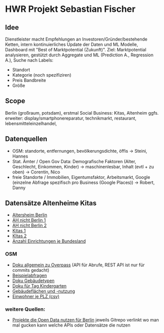 # HWR Projekt Sebastian Fischer

## Idee

Dienstleister macht Empfehlungen an Investoren/Gründer/bestehende Ketten, intern kontinuierliches Update der Daten und ML Modelle, Dashboard mit "Best of Marktpotential (Zukunft)". Ziel: Marktpotential analysieren, gestützt durch Aggregate und ML (Prediction A., Regression A.), Suche nach Labels:
- Standort
- Kategorie (noch spezifiziren)
- Preis Bandbreite
- Größe

## Scope
Berlin (großraum, potsdam), erstmal Social Business: Kitas, Altenheim
ggfs. erweiter: display/smartphonereparatur, technikmarkt, restaurant, lebensmitteleinzelhandel, 

## Datenquellen
- OSM: standorte, entfernungen, bevölkerungsdichte, öffis -> Steini, Hannes
- Stat. Ämter / Open Gov Data: Demografische Faktoren (Alter, Geschlecht, Einkommen, Kinder) -> maschinenlesbar, Inhalt (evtl + zu oben) -> Corentin, Nico
- freie Standorte / Immobilien, Eigentumsfaktor, Arbeitsmarkt, Google (einzelne Abfrage spezifisch pro Business (Google Places)) -> Robert, Danny  

## Datensätze Altenheime Kitas
- [Altersheim Berlin](https://www.statistik-berlin-brandenburg.de/pflege)
- [AH nicht Berlin 1](https://www.govdata.de/web/guest/suchen/-/details/betreutes-wohnen-fur-altere-menschen2f51d)
- [AH nicht Berlin 2](https://www.govdata.de/web/guest/suchen/-/details/wohnen-fur-altere-menschen-in-einrichtungencec11)
- [Kitas 1](https://www.govdata.de/web/guest/suchen/-/details/kitas-in-berlin)
- [KItas 2](https://www.statistik-berlin-brandenburg.de/kinder-und-jugendhilfe)
- [Anzahl Einrichtungen je Bundesland](https://www.govdata.de/web/guest/suchen/-/details/einrichtungen-der-kinder-und-jugendhilfe-bundeslanderstichtag-art-der-einrichtung)

### OSM
- [Doku allgemein zu Overpass](https://wiki.openstreetmap.org/wiki/Overpass_API/Overpass_QL) (API für Abrufe, REST API ist nur für commits gedacht)
- [Beispielabfragen](https://wiki.openstreetmap.org/wiki/Overpass_API/Overpass_API_by_Example)
- [Doku Gebäudetypen](https://wiki.openstreetmap.org/wiki/DE:Key:building)
- [Doku für Tag Kindergarten](https://wiki.openstreetmap.org/wiki/DE:Tag:amenity=kindergarten)
- [Gebäudeflächen und -nutzung](https://opendata-esri-de.opendata.arcgis.com/datasets/esri-de-content::geb%C3%A4ude-berlin/about)
- [Einwohner je PLZ (csv)](https://github.com/HansenBerlin/business-analytics-market-prediction/blob/main/datasetexamples/einwohner_nach_plz.csv)

### weitere Quellen:
- [Projekte die Open Data nutzen für Berlin](https://www.codefor.de/berlin) jeweils Gitrepo verlinkt wo man mal gucken kann welche APIs oder Datensätze die nutzen
